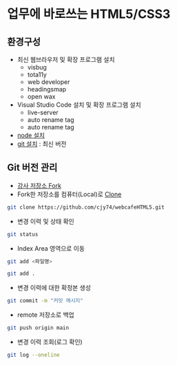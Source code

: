 # 업무에 바로쓰는 HTML5/CSS3

## 환경구성
- 최신 웹브라우저 및 확장 프로그램 설치
  - visbug
  - tota11y
  - web developer
  - headingsmap
  - open wax
- Visual Studio Code  설치 및 확장 프로그램 설치
  - live-server
  - auto rename tag
  - auto rename tag
- [node 설치](https://nodejs.org/ko/)
- [git 설치](https://git-scm.com/) : 최신 버전

## Git 버전 관리
- [강사 저장소 Fork](https://github.com/seulbinim/webcafeHTML5)
- Fork한 저장소를 컴퓨터(Local)로   [Clone](https://github.com/cjy74/webcafeHTML5.git)  
```bash
git clone https://github.com/cjy74/webcafeHTML5.git
```
- 변경 이력 및 상태 확인
```bash
git status
```  
- Index Area 영역으로 이동
```bash
git add <파일명>
```  
```bash
git add .
```  
- 변경 이력에 대한 확정본 생성
```bash
git commit -m "커밋 메시지"
```  
- remote 저장소로 백업
```bash
git push origin main
```  
- 변경 이력 조회(로그 확인)
```bash
git log --oneline
```  
